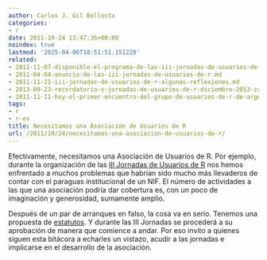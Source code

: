```yaml
---
author: Carlos J. Gil Bellosta
categories:
- r
date: 2011-10-24 13:47:36+00:00
noindex: true
lastmod: '2025-04-06T18:51:51.151228'
related:
- 2011-11-07-disponible-el-programa-de-las-iii-jornadas-de-usuarios-de-r.md
- 2011-04-04-anuncio-de-las-iii-jornadas-de-usuarios-de-r.md
- 2011-11-21-iii-jornadas-de-usuarios-de-r-algunas-reflexiones.md
- 2013-09-23-recordatorio-v-jornadas-de-usuarios-de-r-diciembre-2013-zaragoza.md
- 2011-11-11-hoy-el-primer-encuentro-del-grupo-de-usuarios-de-r-de-argentina.md
tags:
- r
- r-es
title: Necesitamos una Asociación de Usuarios de R
url: /2011/10/24/necesitamos-una-asociacion-de-usuarios-de-r/
---
```


Efectivamente, necesitamos una Asociación de Usuarios de R. Por ejemplo, durante la organización de las [III Jornadas de Usuarios de R](http://usar.org.es) nos hemos enfrentado a muchos problemas que habrían sido mucho más llevaderos de contar con el paraguas institucional de un NIF. El número de actividades a las que una asociación podría dar cobertura es, con un poco de imaginación y generosidad, sumamente amplio.

Después de un par de arranques en falso, la cosa va en serio. Tenemos una propuesta de [estatutos](http://r-es.pangea.org/Estatutos&structure=Bienvenidos). Y durante las III Jornadas se procederá a su aprobación de manera que comience a andar. Por eso invito a quienes siguen esta bitácora a echarles un vistazo, acudir a las jornadas e implicarse en el desarrollo de la asociación.